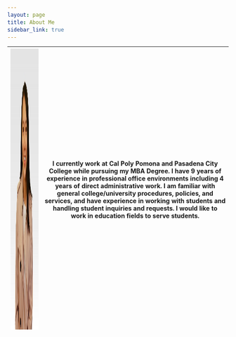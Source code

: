 ```yaml
---
layout: page
title: About Me
sidebar_link: true
---
```



<table>
<thead>
  <tr>
    <th><img src="assets/images/carrie_image.jpg" alt="Carrie" height="640px"></th>
    <th>I currently work at Cal Poly Pomona and Pasadena City College while pursuing my MBA Degree. I have 9 years of experience in professional office environments including 4 years of direct administrative work. I am familiar with general college/university procedures, policies, and services, and have experience in working with students and handling student inquiries and requests. I would like to work in education fields to serve students. </th>
  </tr>
</thead>
</table>